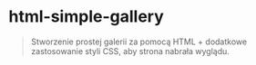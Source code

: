 # html-simple-gallery

> Stworzenie prostej galerii za pomocą HTML + dodatkowe zastosowanie styli CSS, aby strona nabrała wyglądu.